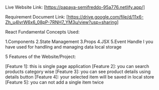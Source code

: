 Live Website Link: [https://papaya-semifreddo-95a776.netlify.app/]

Requirement Document Link: [https://drive.google.com/file/d/11x6-Zh_u4lvrW6x6_08pP-7RNH7_YM3u/view?usp=sharing]

React Fundamental Concepts Used:


1.Components
2.State Management
3.Props
4.JSX
5.Event Handle
I you have used for handling and managing data local storage

5 Features of the Website/Project:

[Feature 1]: this is single page application
[Feature 2]: you can search products category wise
[Feature 3]: you can see product details using details button
[Feature 4]: your selected item will be saved in local store
[Feature 5]: you can not add a single item twice 